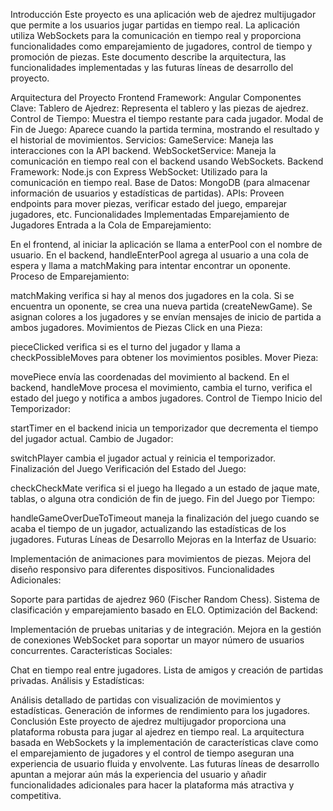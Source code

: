 Introducción
Este proyecto es una aplicación web de ajedrez multijugador que permite a los usuarios jugar partidas en tiempo real. La aplicación utiliza WebSockets para la comunicación en tiempo real y proporciona funcionalidades como emparejamiento de jugadores, control de tiempo y promoción de piezas. Este documento describe la arquitectura, las funcionalidades implementadas y las futuras líneas de desarrollo del proyecto.

Arquitectura del Proyecto
Frontend
Framework: Angular
Componentes Clave:
Tablero de Ajedrez: Representa el tablero y las piezas de ajedrez.
Control de Tiempo: Muestra el tiempo restante para cada jugador.
Modal de Fin de Juego: Aparece cuando la partida termina, mostrando el resultado y el historial de movimientos.
Servicios:
GameService: Maneja las interacciones con la API backend.
WebSocketService: Maneja la comunicación en tiempo real con el backend usando WebSockets.
Backend
Framework: Node.js con Express
WebSocket: Utilizado para la comunicación en tiempo real.
Base de Datos: MongoDB (para almacenar información de usuarios y estadísticas de partidas).
APIs: Proveen endpoints para mover piezas, verificar estado del juego, emparejar jugadores, etc.
Funcionalidades Implementadas
Emparejamiento de Jugadores
Entrada a la Cola de Emparejamiento:

En el frontend, al iniciar la aplicación se llama a enterPool con el nombre de usuario.
En el backend, handleEnterPool agrega al usuario a una cola de espera y llama a matchMaking para intentar encontrar un oponente.
Proceso de Emparejamiento:

matchMaking verifica si hay al menos dos jugadores en la cola.
Si se encuentra un oponente, se crea una nueva partida (createNewGame).
Se asignan colores a los jugadores y se envían mensajes de inicio de partida a ambos jugadores.
Movimientos de Piezas
Click en una Pieza:

pieceClicked verifica si es el turno del jugador y llama a checkPossibleMoves para obtener los movimientos posibles.
Mover Pieza:

movePiece envía las coordenadas del movimiento al backend.
En el backend, handleMove procesa el movimiento, cambia el turno, verifica el estado del juego y notifica a ambos jugadores.
Control de Tiempo
Inicio del Temporizador:

startTimer en el backend inicia un temporizador que decrementa el tiempo del jugador actual.
Cambio de Jugador:

switchPlayer cambia el jugador actual y reinicia el temporizador.
Finalización del Juego
Verificación del Estado del Juego:

checkCheckMate verifica si el juego ha llegado a un estado de jaque mate, tablas, o alguna otra condición de fin de juego.
Fin del Juego por Tiempo:

handleGameOverDueToTimeout maneja la finalización del juego cuando se acaba el tiempo de un jugador, actualizando las estadísticas de los jugadores.
Futuras Líneas de Desarrollo
Mejoras en la Interfaz de Usuario:

Implementación de animaciones para movimientos de piezas.
Mejora del diseño responsivo para diferentes dispositivos.
Funcionalidades Adicionales:

Soporte para partidas de ajedrez 960 (Fischer Random Chess).
Sistema de clasificación y emparejamiento basado en ELO.
Optimización del Backend:

Implementación de pruebas unitarias y de integración.
Mejora en la gestión de conexiones WebSocket para soportar un mayor número de usuarios concurrentes.
Características Sociales:

Chat en tiempo real entre jugadores.
Lista de amigos y creación de partidas privadas.
Análisis y Estadísticas:

Análisis detallado de partidas con visualización de movimientos y estadísticas.
Generación de informes de rendimiento para los jugadores.
Conclusión
Este proyecto de ajedrez multijugador proporciona una plataforma robusta para jugar al ajedrez en tiempo real. La arquitectura basada en WebSockets y la implementación de características clave como el emparejamiento de jugadores y el control de tiempo aseguran una experiencia de usuario fluida y envolvente. Las futuras líneas de desarrollo apuntan a mejorar aún más la experiencia del usuario y añadir funcionalidades adicionales para hacer la plataforma más atractiva y competitiva.
